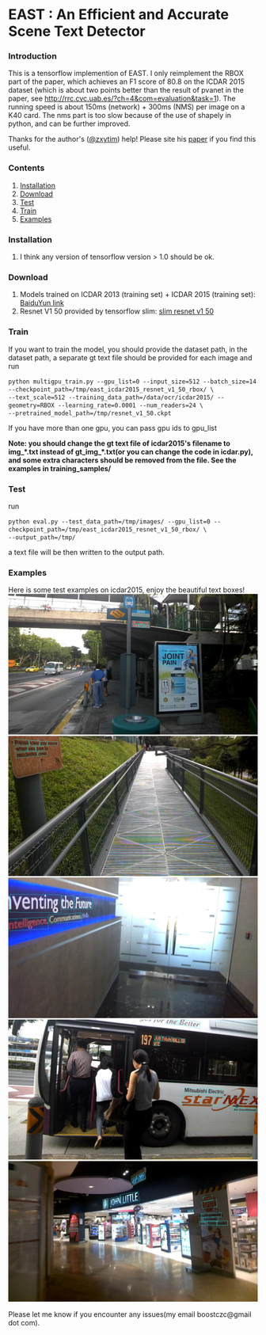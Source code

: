 # EAST : An Efficient and Accurate Scene Text Detector

### Introduction
This is a tensorflow implemention of EAST. I only reimplement the RBOX part of the paper, which achieves an F1 score
of 80.8 on the ICDAR 2015 dataset (which is about two points better than the result of pvanet in the paper, see http://rrc.cvc.uab.es/?ch=4&com=evaluation&task=1). The running speed is about 150ms (network) + 300ms (NMS) per image on a K40 card. The nms part is too slow because of the use of shapely in python, and can be further improved.

Thanks for the author's ([@zxytim](https://github.com/zxytim)) help!
Please site his [paper](https://arxiv.org/abs/1704.03155v2) if you find this useful.

### Contents
1. [Installation](#installation)
2. [Download](#download)
3. [Test](#train)
4. [Train](#test)
5. [Examples](#examples)

### Installation
1. I think any version of tensorflow version > 1.0 should be ok.

### Download
1. Models trained on ICDAR 2013 (training set) + ICDAR 2015 (training set): [BaiduYun link](http://pan.baidu.com/s/1jHWDrYQ)
2. Resnet V1 50 provided by tensorflow slim: [slim resnet v1 50](http://download.tensorflow.org/models/resnet_v1_50_2016_08_28.tar.gz)

### Train
If you want to train the model, you should provide the dataset path, in the dataset path, a separate gt text file should be provided for each image
and run

```
python multigpu_train.py --gpu_list=0 --input_size=512 --batch_size=14 --checkpoint_path=/tmp/east_icdar2015_resnet_v1_50_rbox/ \
--text_scale=512 --training_data_path=/data/ocr/icdar2015/ --geometry=RBOX --learning_rate=0.0001 --num_readers=24 \
--pretrained_model_path=/tmp/resnet_v1_50.ckpt
```

If you have more than one gpu, you can pass gpu ids to gpu_list

**Note: you should change the gt text file of icdar2015's filename to img_\*.txt instead of gt_img_\*.txt(or you can change the code in icdar.py), and some extra characters should be removed from the file.
See the examples in training_samples/**

### Test
run
```
python eval.py --test_data_path=/tmp/images/ --gpu_list=0 --checkpoint_path=/tmp/east_icdar2015_resnet_v1_50_rbox/ \
--output_path=/tmp/
```

a text file will be then written to the output path.


### Examples
Here is some test examples on icdar2015, enjoy the beautiful text boxes!
![image_1](examples/img_2.jpg)
![image_2](examples/img_10.jpg)
![image_3](examples/img_14.jpg)
![image_4](examples/img_26.jpg)
![image_5](examples/img_75.jpg)

Please let me know if you encounter any issues(my email boostczc@gmail dot com).

